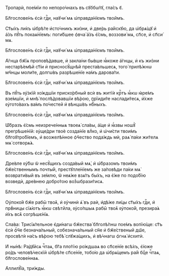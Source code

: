 Тропарѝ, пое́мїи по непоро́чнахъ въ сꙋббѡ́тꙋ, гла́съ є҃.

Бл҃гослове́нъ є҆сѝ гдⷭ҇и, наꙋчи́ мѧ ѡ҆правда́нїємъ твои̑мъ.

Ст҃ы́хъ ли́къ ѡ҆брѣ́те и҆сто́чникъ жи́зни, и҆ две́рь ра́йскꙋю, да ѡ҆брѧ́щꙋ и҆
а҆́зъ пꙋ́ть покаѧ́нїемъ: поги́бшее ѻ҆вча̀ а҆́зъ є҆́смь, воззови́ мѧ, сп҃се, и҆
сп҃си́ мѧ.

Бл҃гослове́нъ є҆сѝ гдⷭ҇и, наꙋчи́ мѧ ѡ҆правда́нїємъ твои̑мъ.

А҆́гнца бж҃їѧ проповѣ́давше, и҆ закла́ни бы́вше ꙗ҆́коже а҆́гнцы, и҆ къ жи́зни
нестарѣ́емѣй ст҃і́и и҆ присносꙋ́щнѣй преста́вльшесѧ, того̀ прилѣ́жнѡ мч҃нцы
моли́те, долгѡ́въ разрѣше́нїе на́мъ дарова́ти.

Бл҃гослове́нъ є҆сѝ гдⷭ҇и, наꙋчи́ мѧ ѡ҆правда́нїємъ твои̑мъ.

Въ пꙋ́ть ᲂу҆́зкїй хо́ждшїи приско́рбный всѝ въ житїѝ крⷭ҇тъ ꙗ҆́кѡ ꙗ҆ре́мъ
взе́мшїи, и҆ мнѣ̀ послѣ́довавшїи вѣ́рою, прїиди́те наслади́тесѧ, и҆́хже
ᲂу҆гото́вахъ ва́мъ по́честей и҆ вѣнцѡ́въ нбⷭ҇ныхъ.

Бл҃гослове́нъ є҆сѝ гдⷭ҇и, наꙋчи́ мѧ ѡ҆правда́нїємъ твои̑мъ.

Ѡ҆́бразъ є҆́смь неизрече́нныѧ твоеѧ̀ сла́вы, а҆́ще и҆ ꙗ҆́звы ношꙋ̀
прегрѣше́нїй: ᲂу҆ще́дри твоѐ созда́нїе влⷣко, и҆ ѡ҆чи́сти твои́мъ
бл҃гоꙋтро́бїемъ, и҆ возжелѣ́нное ѻ҆ч҃ество пода́ждь мѝ, раѧ̀ па́ки жи́телѧ мѧ̀
сотворѧ́ѧ.

Бл҃гослове́нъ є҆сѝ гдⷭ҇и, наꙋчи́ мѧ ѡ҆правда́нїємъ твои̑мъ.

Дре́вле ᲂу҆́бѡ ѿ несꙋ́щихъ созда́вый мѧ̀, и҆ ѡ҆́бразомъ твои́мъ бж҃е́ственнымъ
почты́й, престꙋпле́нїемъ же за́повѣди па́ки мѧ̀ возврати́вый въ зе́млю, ѿ неѧ́же
взѧ́тъ бы́хъ, на є҆́же по подо́бїю возведѝ, дре́внею добро́тою воз̾ѡбрази́тисѧ.

Бл҃гослове́нъ є҆сѝ гдⷭ҇и, наꙋчи́ мѧ ѡ҆правда́нїємъ твои̑мъ.

Оу҆поко́й бж҃е рабы̑ твоѧ̑, и҆ ᲂу҆чинѝ ѧ҆̀ въ раѝ, и҆дѣ́же ли́цы ст҃ы́хъ гдⷭ҇и,
и҆ првⷣницы сїѧ́ютъ ꙗ҆́кѡ свѣти̑ла, ᲂу҆со́пшыѧ рабы̑ твоѧ̑ ᲂу҆поко́й, презира́ѧ
и҆́хъ всѧ̑ согрѣшє́нїѧ.

Сла́ва: Трисїѧ́тельное є҆ди́нагѡ бж҃ества̀ бл҃голѣ́пнѡ пое́мъ вопїю́ще: ст҃ъ
є҆сѝ ѻ҆́ч҃е безнача́льный, собезнача́льный сн҃е и҆ бж҃е́ственый дш҃е, просвѣтѝ
на́съ вѣ́рою тебѣ̀ слꙋжа́щихъ, и҆ вѣ́чнагѡ ѻ҆гнѧ̀ и҆схитѝ.

И҆ ны́нѣ: Ра́дꙋйсѧ чⷭ҇таѧ, бг҃а пло́тїю ро́ждшаѧ во сп҃се́нїе всѣ́хъ, є҆́юже
ро́дъ человѣ́ческїй ѡ҆брѣ́те сп҃се́нїе, тобо́ю да ѡ҆брѧ́щемъ ра́й бцⷣе чⷭ҇таѧ,
бл҃гослове́ннаѧ.

А҆ллилꙋ́їа, три́жды.

